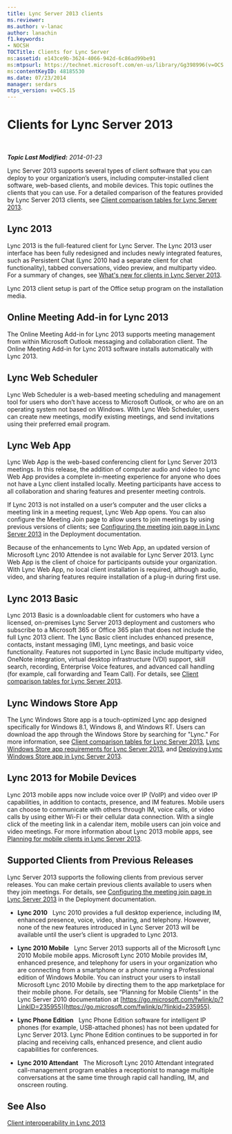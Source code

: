 ```yaml
---
title: Lync Server 2013 clients
ms.reviewer: 
ms.author: v-lanac
author: lanachin
f1.keywords:
- NOCSH
TOCTitle: Clients for Lync Server
ms:assetid: e143ce9b-3624-4066-942d-6c86ad99be91
ms:mtpsurl: https://technet.microsoft.com/en-us/library/Gg398996(v=OCS.15)
ms:contentKeyID: 48185530
ms.date: 07/23/2014
manager: serdars
mtps_version: v=OCS.15
---
```


<div data-xmlns="http://www.w3.org/1999/xhtml">

<div class="topic" data-xmlns="http://www.w3.org/1999/xhtml" data-msxsl="urn:schemas-microsoft-com:xslt" data-cs="https://msdn.microsoft.com/">

<div data-asp="https://msdn2.microsoft.com/asp">

# Clients for Lync Server 2013

</div>

<div id="mainSection">

<div id="mainBody">

<span> </span>

_**Topic Last Modified:** 2014-01-23_

Lync Server 2013 supports several types of client software that you can deploy to your organization’s users, including computer-installed client software, web-based clients, and mobile devices. This topic outlines the clients that you can use. For a detailed comparison of the features provided by Lync Server 2013 clients, see [Client comparison tables for Lync Server 2013](lync-server-2013-desktop-client-comparison-tables.md).

<div>

## Lync 2013

Lync 2013 is the full-featured client for Lync Server. The Lync 2013 user interface has been fully redesigned and includes newly integrated features, such as Persistent Chat (Lync 2010 had a separate client for chat functionality), tabbed conversations, video preview, and multiparty video. For a summary of changes, see [What's new for clients in Lync Server 2013](lync-server-2013-what-s-new-for-clients.md).

Lync 2013 client setup is part of the Office setup program on the installation media.

</div>

<div>

## Online Meeting Add-in for Lync 2013

The Online Meeting Add-in for Lync 2013 supports meeting management from within Microsoft Outlook messaging and collaboration client. The Online Meeting Add-in for Lync 2013 software installs automatically with Lync 2013.

</div>

<div>

## Lync Web Scheduler

Lync Web Scheduler is a web-based meeting scheduling and management tool for users who don’t have access to Microsoft Outlook, or who are on an operating system not based on Windows. With Lync Web Scheduler, users can create new meetings, modify existing meetings, and send invitations using their preferred email program.

</div>

<div>

## Lync Web App

Lync Web App is the web-based conferencing client for Lync Server 2013 meetings. In this release, the addition of computer audio and video to Lync Web App provides a complete in-meeting experience for anyone who does not have a Lync client installed locally. Meeting participants have access to all collaboration and sharing features and presenter meeting controls.

If Lync 2013 is not installed on a user’s computer and the user clicks a meeting link in a meeting request, Lync Web App opens. You can also configure the Meeting Join page to allow users to join meetings by using previous versions of clients; see [Configuring the meeting join page in Lync Server 2013](lync-server-2013-configuring-the-meeting-join-page.md) in the Deployment documentation.

Because of the enhancements to Lync Web App, an updated version of Microsoft Lync 2010 Attendee is not available for Lync Server 2013. Lync Web App is the client of choice for participants outside your organization. With Lync Web App, no local client installation is required, although audio, video, and sharing features require installation of a plug-in during first use.

</div>

<div>

## Lync 2013 Basic

Lync 2013 Basic is a downloadable client for customers who have a licensed, on-premises Lync Server 2013 deployment and customers who subscribe to a Microsoft 365 or Office 365 plan that does not include the full Lync 2013 client. The Lync Basic client includes enhanced presence, contacts, instant messaging (IM), Lync meetings, and basic voice functionality. Features not supported in Lync Basic include multiparty video, OneNote integration, virtual desktop infrastructure (VDI) support, skill search, recording, Enterprise Voice features, and advanced call handling (for example, call forwarding and Team Call). For details, see [Client comparison tables for Lync Server 2013](lync-server-2013-desktop-client-comparison-tables.md).

</div>

<div>

## Lync Windows Store App

The Lync Windows Store app is a touch-optimized Lync app designed specifically for Windows 8.1, Windows 8, and Windows RT. Users can download the app through the Windows Store by searching for "Lync." For more information, see [Client comparison tables for Lync Server 2013](lync-server-2013-desktop-client-comparison-tables.md), [Lync Windows Store app requirements for Lync Server 2013](lync-server-2013-lync-windows-store-app-requirements.md), and [Deploying Lync Windows Store app in Lync Server 2013](lync-server-2013-deploying-lync-windows-store-app.md).

</div>

<div>

## Lync 2013 for Mobile Devices

Lync 2013 mobile apps now include voice over IP (VoIP) and video over IP capabilities, in addition to contacts, presence, and IM features. Mobile users can choose to communicate with others through IM, voice calls, or video calls by using either Wi-Fi or their cellular data connection. With a single click of the meeting link in a calendar item, mobile users can join voice and video meetings. For more information about Lync 2013 mobile apps, see [Planning for mobile clients in Lync Server 2013](lync-server-2013-planning-for-mobile-clients.md).

</div>

<div>

## Supported Clients from Previous Releases

Lync Server 2013 supports the following clients from previous server releases. You can make certain previous clients available to users when they join meetings. For details, see [Configuring the meeting join page in Lync Server 2013](lync-server-2013-configuring-the-meeting-join-page.md) in the Deployment documentation.

  - **Lync 2010**   Lync 2010 provides a full desktop experience, including IM, enhanced presence, voice, video, sharing, and telephony. However, none of the new features introduced in Lync Server 2013 will be available until the user’s client is upgraded to Lync 2013.

  - **Lync 2010 Mobile**   Lync Server 2013 supports all of the Microsoft Lync 2010 Mobile mobile apps. Microsoft Lync 2010 Mobile provides IM, enhanced presence, and telephony for users in your organization who are connecting from a smartphone or a phone running a Professional edition of Windows Mobile. You can instruct your users to install Microsoft Lync 2010 Mobile by directing them to the app marketplace for their mobile phone. For details, see “Planning for Mobile Clients” in the Lync Server 2010 documentation at [https://go.microsoft.com/fwlink/p/?LinkID=235955](https://go.microsoft.com/fwlink/p/?linkid=235955).

  - **Lync Phone Edition**   Lync Phone Edition software for intelligent IP phones (for example, USB-attached phones) has not been updated for Lync Server 2013. Lync Phone Edition continues to be supported in for placing and receiving calls, enhanced presence, and client audio capabilities for conferences.

  - **Lync 2010 Attendant**   The Microsoft Lync 2010 Attendant integrated call-management program enables a receptionist to manage multiple conversations at the same time through rapid call handling, IM, and onscreen routing.

</div>

<div>

## See Also


[Client interoperability in Lync 2013](lync-server-2013-client-interoperability-in-lync-2013.md)  
  

</div>

</div>

<span> </span>

</div>

</div>

</div>

